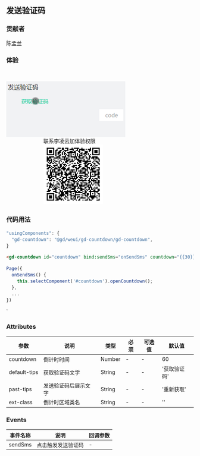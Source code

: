 ## 发送验证码

### 贡献者

陈孟兰

### 体验

<div style="display:inline-block;margin-top:30px">
<img src="./images/yzm.gif" style="width:320px;float:left" />
<div style="float:left; margin:0px 0 0 100px">
联系李凌云加体验权限
<br />
<img src="./images/countdown.jpg" style="width:160px;height:160px" />
</div>
</div>


### 代码用法 

```js
"usingComponents": {
  "gd-countdown": "@gd/weui/gd-countdown/gd-countdown",
}
```
```html
<gd-countdown id="countdown" bind:sendSms="onSendSms" countdown="{{30}}"></gd-countdown>
```
```javascript
Page({
  onSendSms() {
    this.selectComponent('#countdown').openCountdown();
  },
  ...
})
```
`


### Attributes

| 参数      | 说明            | 类型      | 必须 | 可选值                           | 默认值    |
| --------- | -------------- | -------- | --- | -------------------------------- | -------- |
| countdown | 倒计时时间 | Number | - | - | 60 |
| default-tips | 获取验证码文字 | String | - | - | '获取验证码' |
| past-tips | 发送验证码后展示文字 | String | - | - | '重新获取' |
| ext-class | 倒计时区域类名 | String | - | - | '' |

### Events

| 事件名称 | 说明           | 回调参数 |
| -------- | -------------- | -------- |
| sendSms     | 点击触发发送验证码 | - |

<FooterGd/>